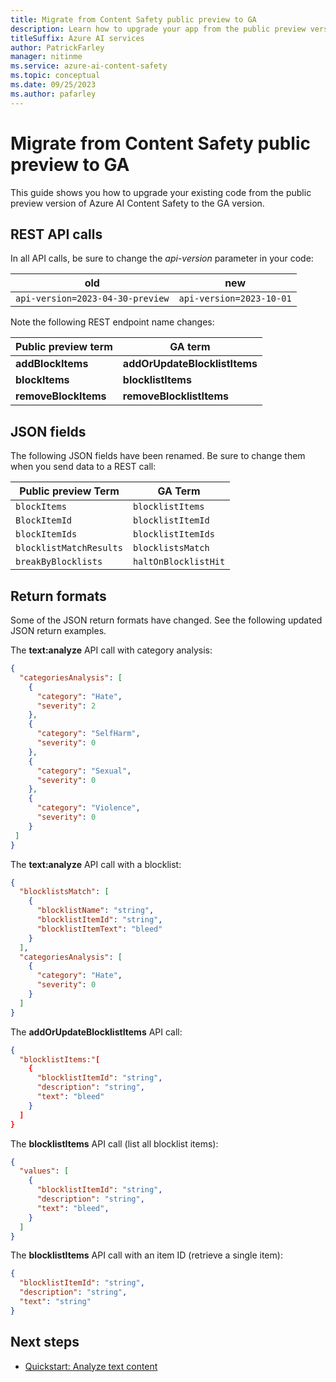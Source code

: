 ```yaml
---
title: Migrate from Content Safety public preview to GA
description: Learn how to upgrade your app from the public preview version of Azure AI Content Safety to the GA version.
titleSuffix: Azure AI services
author: PatrickFarley
manager: nitinme
ms.service: azure-ai-content-safety
ms.topic: conceptual
ms.date: 09/25/2023
ms.author: pafarley
---
```


# Migrate from Content Safety public preview to GA

This guide shows you how to upgrade your existing code from the public preview version of Azure AI Content Safety to the GA version.

## REST API calls

In all API calls, be sure to change the _api-version_ parameter in your code:

|old | new |
|--|--|
`api-version=2023-04-30-preview` | `api-version=2023-10-01` |

Note the following REST endpoint name changes:

| Public preview term          | GA term                 |  
|-------------------|---------------------------|  
| **addBlockItems**     | **addOrUpdateBlocklistItems** |  
| **blockItems**        | **blocklistItems**            |  
| **removeBlockItems**  | **removeBlocklistItems**       |  


## JSON fields

The following JSON fields have been renamed. Be sure to change them when you send data to a REST call:

| Public preview Term        | GA Term                    |  
|-------------------------|-------------------------------|  
| `blockItems`            | `blocklistItems`              |  
| `BlockItemId`           | `blocklistItemId`             |  
| `blockItemIds`          | `blocklistItemIds`            |  
| `blocklistMatchResults` | `blocklistsMatch`             |  
| `breakByBlocklists`     | `haltOnBlocklistHit`           |


## Return formats

Some of the JSON return formats have changed. See the following updated JSON return examples.

The **text:analyze** API call with category analysis:

```json
{
  "categoriesAnalysis": [
    {
      "category": "Hate",
      "severity": 2
    },
    {
      "category": "SelfHarm",
      "severity": 0
    },
    {
      "category": "Sexual",
      "severity": 0
    },
    {
      "category": "Violence",
      "severity": 0
    }
 ]
}
```

The **text:analyze** API call with a blocklist:
```json
{
  "blocklistsMatch": [
    {
      "blocklistName": "string",
      "blocklistItemId": "string",
      "blocklistItemText": "bleed"
    }
  ],
  "categoriesAnalysis": [
    {
      "category": "Hate",
      "severity": 0
    }
  ]
}
```

The **addOrUpdateBlocklistItems** API call:

```json
{
  "blocklistItems:"[
    {
      "blocklistItemId": "string",
      "description": "string",
      "text": "bleed"
    }
  ]
}
```

The **blocklistItems** API call (list all blocklist items):
```json
{
  "values": [
    {
      "blocklistItemId": "string",
      "description": "string",
      "text": "bleed",
    }
  ]
}
```

The **blocklistItems** API call with an item ID (retrieve a single item):

```json
{
  "blocklistItemId": "string",
  "description": "string",
  "text": "string"
}
```


## Next steps

- [Quickstart: Analyze text content](../quickstart-text.md)